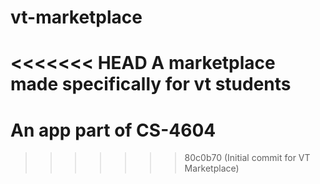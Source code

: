 # vt-marketplace
<<<<<<< HEAD
A marketplace made specifically for vt students
=======

# An app part of CS-4604
>>>>>>> 80c0b70 (Initial commit for VT Marketplace)
